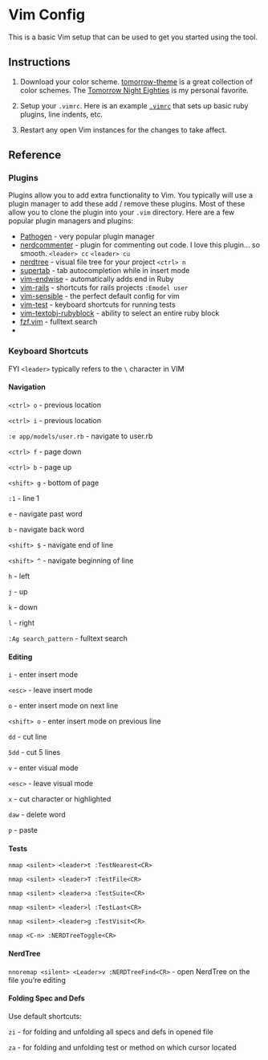 # Vim Config

This is a basic Vim setup that can be used to get you started using the tool.

## Instructions

1. Download your color scheme.  [tomorrow-theme](https://github.com/chriskempson/tomorrow-theme) is a great collection of color schemes.  The [Tomorrow Night Eighties](https://github.com/chriskempson/tomorrow-theme/blob/master/OS%20X%20Terminal/Tomorrow%20Night%20Eighties.terminal) is my personal favorite.

2. Setup your `.vimrc`.  Here is an example [`.vimrc`]() that sets up basic ruby plugins, line indents, etc.

3. Restart any open Vim instances for the changes to take affect.

## Reference

### Plugins

Plugins allow you to add extra functionality to Vim.  You typically will use a plugin manager to add these add / remove these plugins. Most of these allow you to clone the plugin into your `.vim` directory.  Here are a few popular plugin managers and plugins: 

* [Pathogen](https://github.com/tpope/vim-pathogen) - very popular plugin manager
* [nerdcommenter](https://github.com/scrooloose/nerdcommenter) - plugin for commenting out code.  I love this plugin... so smooth. `<leader> cc` `<leader> cu` 
* [nerdtree](https://github.com/scrooloose/nerdtree) - visual file tree for your project `<ctrl> n`
* [supertab](https://github.com/ervandew/supertab) - tab autocompletion while in insert mode
* [vim-endwise](https://github.com/tpope/vim-endwise) - automatically adds end in Ruby
* [vim-rails](https://github.com/tpope/vim-rails) - shortcuts for rails projects `:Emodel user`
* [vim-sensible](https://github.com/tpope/vim-sensible) - the perfect default config for vim
* [vim-test](https://github.com/janko-m/vim-test) - keyboard shortcuts for running tests
* [vim-textobj-rubyblock](https://github.com/nelstrom/vim-textobj-rubyblock) - ability to select an entire ruby block
* [fzf.vim](https://github.com/junegunn/fzf.vim) - fulltext search 
*


### Keyboard Shortcuts

FYI `<leader>` typically refers to the `\` character in VIM 

#### Navigation
`<ctrl> o` - previous location

`<ctrl> i` - previous location

`:e app/models/user.rb` - navigate to user.rb


`<ctrl> f` - page down

`<ctrl> b` - page up

`<shift> g` - bottom of page

`:1`        - line 1

`e`         - navigate past word

`b`         - navigate back word

`<shift> $` - navigate end of line

`<shift> ^` - navigate beginning of line

`h`         - left

`j`         - up

`k`         - down

`l`         - right

`:Ag search_pattern` - fulltext search


#### Editing

`i`         - enter insert mode

`<esc>`     - leave insert mode

`o`         - enter insert mode on next line

`<shift> o` - enter insert mode on previous line

`dd`        - cut line

`5dd`       - cut 5 lines

`v`         - enter visual mode

`<esc>`     - leave visual mode

`x`         - cut character or highlighted

`daw`       - delete word

`p`         - paste


#### Tests

`nmap <silent> <leader>t :TestNearest<CR>`

`nmap <silent> <leader>T :TestFile<CR>`

`nmap <silent> <leader>a :TestSuite<CR>`

`nmap <silent> <leader>l :TestLast<CR>`

`nmap <silent> <leader>g :TestVisit<CR>`

`nmap <C-n> :NERDTreeToggle<CR>`

#### NerdTree

`nnoremap <silent> <Leader>v :NERDTreeFind<CR>` - open NerdTree on the file you’re editing

#### Folding Spec and Defs

Use default shortcuts:

`zi` - for folding and unfolding all specs and defs in opened file

`za` - for folding and unfolding test or method on which cursor located
